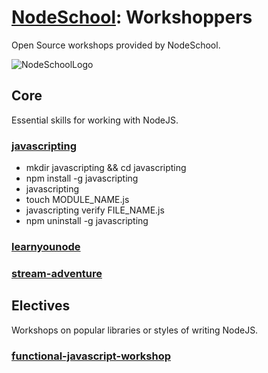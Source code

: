 # [NodeSchool](https://nodeschool.io): Workshoppers

Open Source workshops provided by NodeSchool.

![NodeSchoolLogo](https://tableflip.io/img/logos/nodeschool.png)

## Core

Essential skills for working with NodeJS.

### [javascripting](https://github.com/workshopper/javascripting)

- mkdir javascripting && cd javascripting
- npm install -g javascripting
- javascripting
- touch MODULE_NAME.js
- javascripting verify FILE_NAME.js
- npm uninstall -g javascripting

### [learnyounode](https://github.com/workshopper/learnyounode)

### [stream-adventure](https://github.com/workshopper/stream-adventure)

## Electives

Workshops on popular libraries or styles of writing NodeJS.

### [functional-javascript-workshop](https://github.com/timoxley/functional-javascript-workshop)
